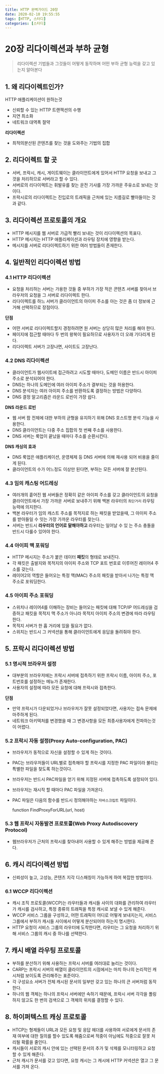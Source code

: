 ```yaml
---
title: HTTP 완벽가이드 20장
date: 2020-02-10 19:55:55
tags: [HTTP, 스터디]
categories: [스터디]
---
```

# 20장 리다이렉션과 부하 균형

> 리다이렉션 기법들과 그것들이 어떻게 동작하며 어떤 부하 균형 능력을 갖고 있는지 알아본다

## 1. 왜 리다이렉트인가?

HTTP 애플리케이션이 원하는것

- 신뢰할 수 있는 HTTP 트랜잭션의 수행
- 지연 최소화
- 네트워크 대역폭 절약

**리다이렉션**

- 최적의분산된 콘텐츠를 찾는 것을 도와주는 기법의 집합

## 2. 리다이렉트 할 곳

- 서버, 프락시, 캐시, 게이트웨이는 클라이언트에게 있어서 HTTP 요청을 보내고 그것을 처리하므로 서버라고 할 수 있다.
- 서버로의 리다이렉트는 휘발유를 찾는 운전 기사를 가장 가까운 주유소로 보내는 것이다.
- 프락시로의 리다이렉트는 진입로의 트래픽을 근처에 있는 지름길로 빨아들이는 것과 같다.

## 3. 리다이렉션 프로토콜의 개요

- HTTP 메시지를 웹 서버로 가급적 빨리 보내는 것이 리다이렉션의 목표다.
- HTTP 메시지는 HTTP 애플리케이션과 라우팅 장치에 영향을 받는다.
- 메시지를 서버로 리다이렉트하기 위한 여러 방법들이 존재한다.

## 4. 일반적인 리다이렉션 방법

### 4.1 HTTP 리다이렉션

- 요청을 처리하는 서버는 가용한 것들 중 부하가 가장 적은 콘텐츠 서버를 찾아서 브라우저의 요청을 그 서버로 리다이렉트 한다.
- 리다이렉트를 하느 서버가 클라이언트의 아이피 주소를 아는 것은 좀 더 정보에 근거해 선택하므로 장점이다.

**단점**

- 어떤 서버로 리다이렉트할지 경정하려면 원 서버는 상당히 많은 처리를 해야 한다.
- 페이지에 접근할 때마다 두 번의 왕복이 필요하므로 사용자가 더 오래 기다리게 된다.
- 리다이렉트 서버가 고장나면, 사이트도 고장난다.

### 4.2 DNS 리다이렉션

- 클라이언트가 웹사이트에 접근하려고 시도할 때마다, 도메인 이름은 반드시 아이피 주소로 분석되어야 한다.
- DNS는 하나의 도메인에 여러 아이피 주소가 결부되는 것을 허용한다.
- DNS 분석자는 여러 아이피 주소를 반환하도록 결정하는 방법은 다양하다.
- DNS 결정 알고리즘은 라운드 로빈이 가장 쉽다.

**DNS 라운드 로빈**

- 웹 서버 팜 전체에 대한 부하의 균형을 유지하기 위해 DNS 호스트명 분석 기능을 사용한다.
- DNS 클라이언트는 다중 주소 집합의 첫 번째 주소를 사용한다.
- DNS 서버는 룩업이 끝났을 때마다 주소를 순환시킨다.

**DNS 캐싱의 효과**

- DNS 룩업은 애플리케이션, 운영체제 등 DNS 서버에 의해 재사용 되어 비용을 줄이게 된다.
- 클라이언트의 수가 어느정도 이상만 된다면, 부하는 모든 서버에 잘 분산된다.

### 4.3 임의 캐스팅 어드레싱

- 여러개의 흩어진 웹 서버들은 정확히 같은 아이피 주소를 갖고 클라이언트의 요청을 클라이언트에서 가장 가까운 서버로 보내주기 위해 백본 라우터의 `최단거리` 라우팅 능력에 의지한다.
- 백본 라우터가 임의 캐스트 주소를 목적지로 하는 패킷을 받았을때, 그 아이피 주소를 받아들일 수 잇는 가장 가까운 라우터를 찾는다.
- 서버는 반드시 **라우터의 언어로 말해야하고** 라우터는 일어날 수 있 는 주소 충돌을 반드시 다룰수 있어야 한다.

### 4.4 아이피 맥 포워딩

- HTTP 메시지는 주소가 붙은 데이터 **패킷**의 형태로 보내진다.
- 각 패킷은 출발지와 목적지의 아이피 주소와 TCP 포트 번호로 이루어진 레이어4 주소를 갖는다.
- 레이어2의 역할은 들어오는 특정 맥(MAC) 주소의 패킷을 받아서 나가는 특정 맥 주소로 포워딩한다.

### 4.5 아이피 주소 포워딩

- 스위치나 레이어4를 이해하는 장비는 들어오는 패킷에 대해 TCP/IP 어드레싱을 검증하고 패킷을 목적지 맥 주소가 아니라 목적지 아이피 주소의 변경에 따라 라우팅한다.
- 목적지 서버가 한 홉 거리에 있을 필요가 없다.
- 스위치는 반드시 그 커넥션을 통해 클라이언트에게 응답을 돌려줘야 한다.

## 5. 프락시 리다이렉션 방법

### 5.1 명시적 브라우저 설정

- 대부분의 브라우저에는 프락시 서버에 접촉하기 위한 프락시 이름, 아이피 주소, 포트번호를 설정하는 메뉴가 존재한다.
- 사용자의 설정에 따라 모든 요청에 대해 프락시와 접촉한다.

**단점**

- 만약 프락시가 다운되었거나 브라우저가 잘못 설정되었다면, 사용자는 접속 문제에 마주하게 된다.
- 네트워크 아키텍처를 변경했을 때 그 변경사항을 모든 최종사용자에게 전파하는것이 어렵다.

### 5.2 프락시 자동 설정(Proxy Auto-configuration, PAC)

- 브라우저가 동적으로 자신을 설정할 수 있게 하는 것이다.
- PAC는 브라우저들이 URL별로 접촉해야 할 프락시를 지정한 PAC 파일이라 불리는 특별한 파일을 찾도록 하는것이다.
- 브라우저는 반드시 PAC파일을 얻기 위해 지정된 서버에 접촉하도록 설정되어 있다.
- 브라우저는 재시작 할 때마다 PAC 파일을 가져온다.
- PAC 파일은 다음의 함수를 반드시 정의해야하는 `자바스크립트` 파일이다.

    function FindProxyForURL(url, host)

### 5.3 웹 프락시 자동발견 프로토콜(Web Proxy Autodiscovery Protocol)

- 웹브라우저가 근처의 프락시를 찾아내어 사용할 수 있게 해주는 방법을 제공해 준다.

## 6. 캐시 리다이렉션 방법

- 신뢰성이 높고, 고성능, 콘텐츠 지각 디스패칭이 가능하게 하여 복잡한 방법이다.

### 6.1 WCCP 리다이렉션

- 캐시 조직 프로토콜(WCCP)는 라우터들과 캐시들 사이의 대화를 관리하여 라우터가 캐시를 검사하고, 특정 종류의 트래픽을 특정 캐시로 보낼 수 있게 해준다.
- WCCP 서비스 그룹을 구성하고, 어떤 트래픽이 어디로 어떻게 보내지는지, 서비스 그룹에서 부하가 캐시들 사이에서 어떻게 분산되어야 하는지 명시한다.
- HTTP 요청이 서비스 그룹의 라우터에 도착한다면, 라우터는 그 요청을 처리하기 위해 서비스 그룹의 캐시 중 하나를 선택한다.

## 7. 캐시 배열 라우팅 프로토콜

- 부하를 분산하기 위해 사용하는 프락시 서버를 여러대로 늘리는 것이다.
- CARP는 프락시 서버의 배열이 클라이언트의 시점에서는 마치 하나의 논리적인 캐시처럼 보이도록 관리해주는 표준이다.
- 각 구성요소 서버가 전체 캐시된 문서의 일부만 갖고 있는 하나의 큰 서버처럼 동작한다.
- 하나의 웹 객체는 하나의 프락시 서버에만 속하기 때문에, 프락시 서버 각각을 폴링하지 않고도 한 번의 검색으로 그 객체의 위치를 결정할 수 있다.

## 8. 하이퍼텍스트 캐싱 프로토콜

- HTCP는 형제들이 URL과 모든 요청 및 응답 헤더를 사용하여 서로에게 문서의 존재 여부에 대한 질의를 할수 있도록 해줌으로써 적중이 아님에도 적중으로 잘못 처리될 확률을 줄인다.
- 캐시들이 서로의 캐시 안에 있는 선택된 문서의 추가 및 삭제를 모니터링하고 요청할 수 있게 해준다.
- 근처 캐시가 문서를 갖고 있다면, 요청 캐시는 그 캐시에 HTTP 커넥션은 열고 그 문서를 가져 온다.